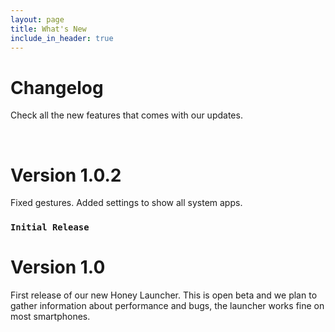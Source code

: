 ```yaml
---
layout: page
title: What's New
include_in_header: true
---
```


# Changelog
Check all the new features that comes with our updates. 

<br>



# **Version 1.0.2**
Fixed gestures.
Added settings to show all system apps.


### `Initial Release`
# **Version 1.0**
First release of our new Honey Launcher. This is open beta and we plan to gather information about performance and bugs, the launcher works fine on most smartphones.


<br>
